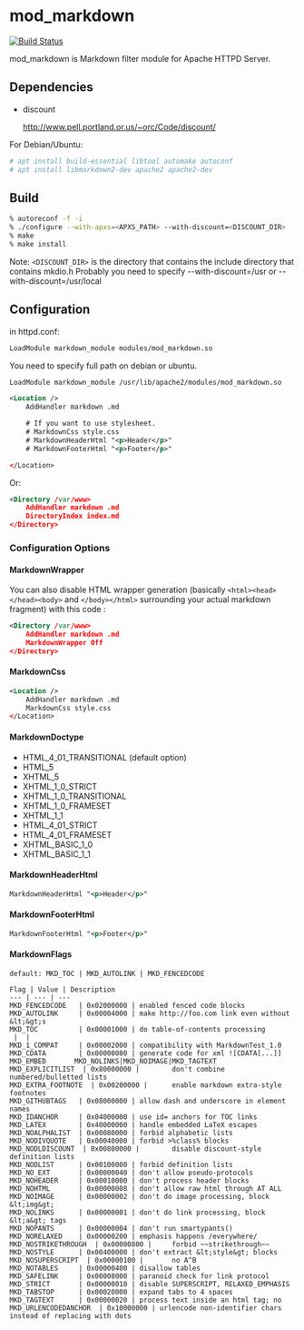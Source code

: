# mod_markdown

[![Build Status](https://travis-ci.org/hamano/apache-mod-markdown.svg?branch=master)](https://travis-ci.org/hamano/apache-mod-markdown)

mod_markdown is Markdown filter module for Apache HTTPD Server.

## Dependencies

* discount

  <http://www.pell.portland.or.us/~orc/Code/discount/>

For Debian/Ubuntu:

```bash
# apt install build-essential libtool automake autoconf
# apt install libmarkdown2-dev apache2 apache2-dev
```

## Build

```bash
% autoreconf -f -i
% ./configure --with-apxs=<APXS_PATH> --with-discount=<DISCOUNT_DIR>
% make
% make install
```

Note: `<DISCOUNT_DIR>` is the directory that contains the include directory that contains mkdio.h
Probably you need to specify --with-discount=/usr or --with-discount=/usr/local

## Configuration

in httpd.conf:

```xml
LoadModule markdown_module modules/mod_markdown.so
```

You need to specify full path on debian or ubuntu.

```xml
LoadModule markdown_module /usr/lib/apache2/modules/mod_markdown.so
```

```xml
<Location />
    AddHandler markdown .md

    # If you want to use stylesheet.
    # MarkdownCss style.css
    # MarkdownHeaderHtml "<p>Header</p>"
    # MarkdownFooterHtml "<p>Footer</p>"

</Location>
```

Or:

```xml
<Directory /var/www>
    AddHandler markdown .md
    DirectoryIndex index.md
</Directory>
```

### Configuration Options

#### MarkdownWrapper

You can also disable HTML wrapper generation (basically `<html><head></head><body>` and `</body></html>` surrounding your actual markdown fragment) with this code :

```xml
<Directory /var/www>
    AddHandler markdown .md
    MarkdownWrapper Off
</Directory>
```

#### MarkdownCss

```xml
<Location />
    AddHandler markdown .md
    MarkdownCss style.css
</Location>
```

#### MarkdownDoctype

* HTML_4_01_TRANSITIONAL (default option)
* HTML_5
* XHTML_5
* XHTML_1_0_STRICT
* XHTML_1_0_TRANSITIONAL
* XHTML_1_0_FRAMESET
* XHTML_1_1
* HTML_4_01_STRICT
* HTML_4_01_FRAMESET
* XHTML_BASIC_1_0
* XHTML_BASIC_1_1

#### MarkdownHeaderHtml

```xml
MarkdownHeaderHtml "<p>Header</p>"
```

#### MarkdownFooterHtml

```xml
MarkdownFooterHtml "<p>Footer</p>"
```

#### MarkdownFlags

```code
default: MKD_TOC | MKD_AUTOLINK | MKD_FENCEDCODE

Flag | Value | Description
--- | --- | ---
MKD_FENCEDCODE   | 0x02000000 | enabled fenced code blocks
MKD_AUTOLINK     | 0x00004000 | make http://foo.com link even without &lt;&gt;s
MKD_TOC          | 0x00001000 | do table-of-contents processing
 |  |
MKD_1_COMPAT     | 0x00002000 | compatibility with MarkdownTest_1.0
MKD_CDATA        | 0x00000080 | generate code for xml ![CDATA[...]]
MKD_EMBED       MKD_NOLINKS|MKD_NOIMAGE|MKD_TAGTEXT
MKD_EXPLICITLIST  | 0x80000000 |        don't combine numbered/bulletted lists
MKD_EXTRA_FOOTNOTE  | 0x00200000 |      enable markdown extra-style footnotes
MKD_GITHUBTAGS   | 0x08000000 | allow dash and underscore in element names
MKD_IDANCHOR     | 0x04000000 | use id= anchors for TOC links
MKD_LATEX        | 0x40000000 | handle embedded LaTeX escapes
MKD_NOALPHALIST  | 0x00080000 | forbid alphabetic lists
MKD_NODIVQUOTE   | 0x00040000 | forbid >%class% blocks
MKD_NODLDISCOUNT  | 0x00800000 |        disable discount-style definition lists
MKD_NODLIST      | 0x00100000 | forbid definition lists
MKD_NO_EXT       | 0x00000040 | don't allow pseudo-protocols
MKD_NOHEADER     | 0x00010000 | don't process header blocks
MKD_NOHTML       | 0x00000008 | don't allow raw html through AT ALL
MKD_NOIMAGE      | 0x00000002 | don't do image processing, block &lt;img&gt;
MKD_NOLINKS      | 0x00000001 | don't do link processing, block &lt;a&gt; tags
MKD_NOPANTS      | 0x00000004 | don't run smartypants()
MKD_NORELAXED    | 0x00000200 | emphasis happens /everywhere/
MKD_NOSTRIKETHROUGH  | 0x00000800 |     forbid ~~strikethrough~~
MKD_NOSTYLE      | 0x00400000 | don't extract &lt;style&gt; blocks
MKD_NOSUPERSCRIPT  | 0x00000100 |       no A^B
MKD_NOTABLES     | 0x00000400 | disallow tables
MKD_SAFELINK     | 0x00008000 | paranoid check for link protocol
MKD_STRICT       | 0x00000010 | disable SUPERSCRIPT, RELAXED_EMPHASIS
MKD_TABSTOP      | 0x00020000 | expand tabs to 4 spaces
MKD_TAGTEXT      | 0x00000020 | process text inside an html tag; no
MKD_URLENCODEDANCHOR  | 0x10000000 | urlencode non-identifier chars instead of replacing with dots
```
